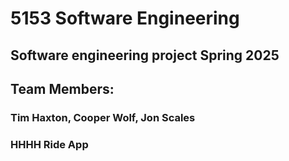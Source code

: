 #  5153 Software Engineering

##  Software engineering project Spring 2025

## Team Members: 

### Tim Haxton, Cooper Wolf,  Jon Scales

###  HHHH Ride App 


